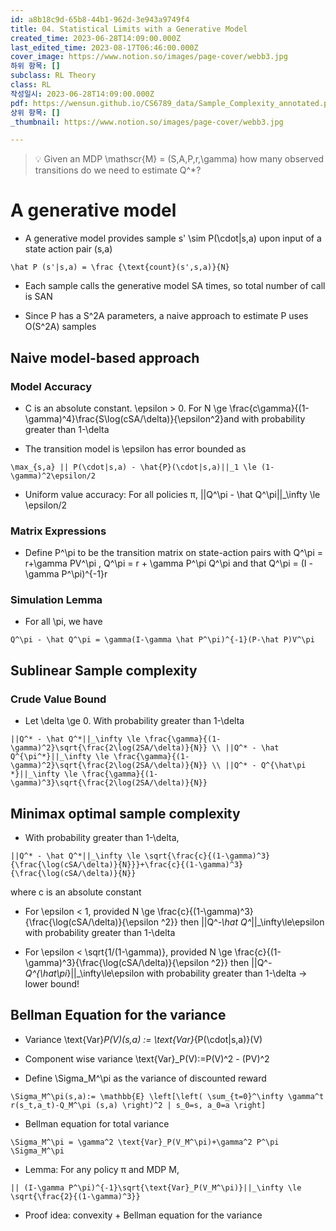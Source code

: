 ```yaml
---
id: a8b18c9d-65b8-44b1-962d-3e943a9749f4
title: 04. Statistical Limits with a Generative Model
created_time: 2023-06-28T14:09:00.000Z
last_edited_time: 2023-08-17T06:46:00.000Z
cover_image: https://www.notion.so/images/page-cover/webb3.jpg
하위 항목: []
subclass: RL Theory
class: RL
작성일시: 2023-06-28T14:09:00.000Z
pdf: https://wensun.github.io/CS6789_data/Sample_Complexity_annotated.pdf
상위 항목: []
_thumbnail: https://www.notion.so/images/page-cover/webb3.jpg

---
```


> 💡 Given an MDP \mathscr{M} = (S,A,P,r,\gamma) how many observed transitions do we need to estimate Q^\*?

# A generative model

*   A generative model provides sample s' \sim P(\cdot|s,a) upon input of a state action pair (s,a)

  ```undefined
  \hat P (s'|s,a) = \frac {\text{count}(s',s,a)}{N}
  ```

*   Each sample calls the generative model SA times, so total number of call is SAN

*   Since P has a S^2A parameters, a naive approach to estimate P uses O(S^2A) samples

## Naive model-based approach

### Model Accuracy

*   C is an absolute constant. \epsilon > 0. For N \ge \frac{c\gamma}{(1-\gamma)^4}\frac{S\log(cSA/\delta)}{\epsilon^2}and with probability greater than 1-\delta

*   The transition model is \epsilon has error bounded as

  ```undefined
  \max_{s,a} || P(\cdot|s,a) - \hat{P}(\cdot|s,a)||_1 \le (1-\gamma)^2\epsilon/2
  ```

*   Uniform value accuracy: For all policies π, ||Q^\pi - \hat Q^\pi||\_\infty \le \epsilon/2

### Matrix Expressions

*   Define P^\pi to be the transition matrix on state-action pairs with Q^\pi = r+\gamma PV^\pi ,   Q^\pi = r + \gamma P^\pi Q^\pi and that Q^\pi = (I - \gamma P^\pi)^{-1}r

### Simulation Lemma

*   For all \pi, we have

  ```undefined
  Q^\pi - \hat Q^\pi = \gamma(I-\gamma \hat P^\pi)^{-1}(P-\hat P)V^\pi
  ```

## Sublinear Sample complexity

### Crude Value Bound

*   Let \delta \ge 0. With probability greater than 1-\delta

  ```undefined
  ||Q^* - \hat Q^*||_\infty \le \frac{\gamma}{(1-\gamma)^2}\sqrt{\frac{2\log(2SA/\delta)}{N}} \\ ||Q^* - \hat Q^{\pi^*}||_\infty \le \frac{\gamma}{(1-\gamma)^2}\sqrt{\frac{2\log(2SA/\delta)}{N}} \\ ||Q^* - Q^{\hat\pi *}||_\infty \le \frac{\gamma}{(1-\gamma)^3}\sqrt{\frac{2\log(2SA/\delta)}{N}}
  ```

## Minimax optimal sample complexity

*   With probability greater than 1-\delta,

  ```undefined
  ||Q^* - \hat Q^*||_\infty \le \sqrt{\frac{c}{(1-\gamma)^3}{\frac{\log(cSA/\delta)}{N}}}+\frac{c}{(1-\gamma)^3}{\frac{\log(cSA/\delta)}{N}}
  ```

  where c is an absolute constant

*   For \epsilon < 1, provided N \ge \frac{c}{(1-\gamma)^3}{\frac{\log(cSA/\delta)}{\epsilon ^2}} then ||Q^*-\hat Q^*||\_\infty\le\epsilon with probability greater than 1-\delta

*   For \epsilon < \sqrt{1/(1-\gamma)}, provided N \ge \frac{c}{(1-\gamma)^3}{\frac{\log(cSA/\delta)}{\epsilon ^2}} then ||Q^*-Q^{\hat\pi*}||\_\infty\le\epsilon with probability greater than 1-\delta → lower bound!

## Bellman Equation for the variance

*   Variance \text{Var}*P(V)(s,a) := \text{Var}*{P(\cdot|s,a)}(V)

*   Component wise variance \text{Var}\_P(V):=P(V)^2 - (PV)^2

*   Define \Sigma\_M^\pi as the variance of discounted reward

  ```undefined
  \Sigma_M^\pi(s,a):= \mathbb{E} \left[\left( \sum_{t=0}^\infty \gamma^t r(s_t,a_t)-Q_M^\pi (s,a) \right)^2 | s_0=s, a_0=a \right]
  ```

*   Bellman equation for total variance

  ```undefined
  \Sigma_M^\pi = \gamma^2 \text{Var}_P(V_M^\pi)+\gamma^2 P^\pi \Sigma_M^\pi
  ```

*   Lemma: For any policy π and MDP M,

  ```undefined
  || (I-\gamma P^\pi)^{-1}\sqrt{\text{Var}_P(V_M^\pi)}||_\infty \le \sqrt{\frac{2}{(1-\gamma)^3}}
  ```

  *   Proof idea: convexity + Bellman equation for the variance
